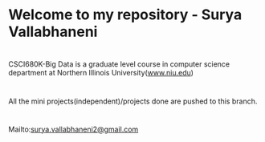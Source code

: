 # Welcome to my repository - Surya Vallabhaneni
#
CSCI680K-Big Data is a graduate level course in computer science department at Northern Illinois University(www.niu.edu)
#
All the mini projects(independent)/projects done are pushed to this branch.
#
Mailto:surya.vallabhaneni2@gmail.com
